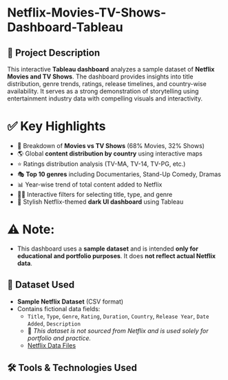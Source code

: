 # Netflix-Movies-TV-Shows-Dashboard-Tableau

## 📘 Project Description
This interactive **Tableau dashboard** analyzes a sample dataset of **Netflix Movies and TV Shows**. The dashboard provides insights into title distribution, genre trends, ratings, release timelines, and country-wise availability. It serves as a strong demonstration of storytelling using entertainment industry data with compelling visuals and interactivity.

# ✅ Key Highlights

- 🎥 Breakdown of **Movies vs TV Shows** (68% Movies, 32% Shows)
- 🌎 Global **content distribution by country** using interactive maps
- ⭐ Ratings distribution analysis (TV-MA, TV-14, TV-PG, etc.)
- 🎭 **Top 10 genres** including Documentaries, Stand-Up Comedy, Dramas
- 📊 Year-wise trend of total content added to Netflix
- 🕵️‍♂️ Interactive filters for selecting title, type, and genre
- 🎨 Stylish Netflix-themed **dark UI dashboard** using Tableau

# ⚠️ **Note**: 
- This dashboard uses a **sample dataset** and is intended **only for educational and portfolio purposes**. It does **not reflect actual Netflix data**.
  
## 📁 Dataset Used

- **Sample Netflix Dataset** (CSV format)
- Contains fictional data fields:
  - `Title`, `Type`, `Genre`, `Rating`, `Duration`, `Country`, `Release Year`, `Date Added`, `Description`
  -  📝 *This dataset is not sourced from Netflix and is used solely for portfolio and practice.*
  -  <a href="https://github.com/ParagSakat-eng/-Covid-19-in-India-Vaccination-Testing-Analytics-Dashboard/tree/main/Data%20Files%20CSV"> Netflix Data Files </a>


## 🛠️ Tools & Technologies Used




